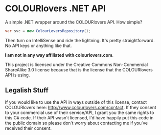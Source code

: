 # COLOURlovers .NET API

A simple .NET wrapper around the COLOURlovers API.  How simple?  

```C#
var svc = new ColourLoversRepository();
```

Then turn on IntelliSense and ride the lightning.  It's pretty straightforward.  No API keys or anything like that.

**I am not in any way affiliated with colourlovers.com.**

This project is licensed under the Creative Commons Non-Commercial ShareAlike 3.0 license because that is the license that the COLOURlovers API is using.  

## Legalish Stuff

If you would like to use the API in ways outside of this license, contact COLOURlovers here: http://www.colourlovers.com/contact.  If they consent to your commercial use of their service/API, I grant you the same rights to this C# code.  If their API wasn't licensed, I'd have happily put this code in the public domain so please don't worry about contacting me if you've received their consent.